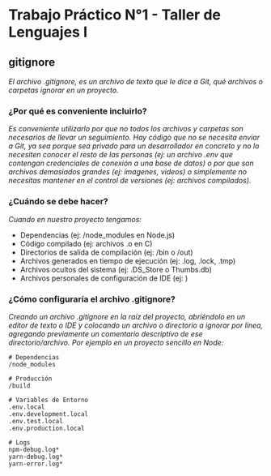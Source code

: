 # Trabajo Práctico N°1 - Taller de Lenguajes I

## gitignore
_El archivo .gitignore, es un archivo de texto que le dice a Git, qué archivos o carpetas ignorar en un proyecto._

### ¿Por qué es conveniente incluirlo?
_Es conveniente utilizarlo por que no todos los archivos y carpetas son necesarios de llevar un seguimiento. Hay código que no se necesita enviar a Git, ya sea porque sea privado para un desarrollador en concreto y no lo necesiten conocer el resto de las personas (ej: un archivo .env que contengan credenciales de conexión a una base de datos) o por que son archivos demasiados grandes (ej: imagenes, videos) o simplemente no necesitas mantener en el control de versiones (ej: archivos compilados)._

### ¿Cuándo se debe hacer?
_Cuando en nuestro proyecto tengamos:_
* Dependencias (ej: /node_modules en Node.js)
* Código compilado (ej: archivos .o en C)
* Directorios de salida de compilación (ej: /bin o /out)
* Archivos generados en tiempo de ejecución (ej: .log, .lock, .tmp)
* Archivos ocultos del sistema (ej: .DS_Store o Thumbs.db)
* Archivos personales de configuración de IDE (ej: )

### ¿Cómo configuraría el archivo .gitignore?
_Creando un archivo .gitignore en la raíz del proyecto, abriéndolo en un editor de texto o IDE y colocando un archivo o directorio a ignorar por línea, agregando previamente un comentario descriptivo de ese directorio/archivo. Por ejemplo en un proyecto sencillo en Node:_

```
# Dependencias
/node_modules

# Producción
/build

# Variables de Entorno
.env.local
.env.development.local
.env.test.local
.env.production.local

# Logs
npm-debug.log*
yarn-debug.log*
yarn-error.log*
```